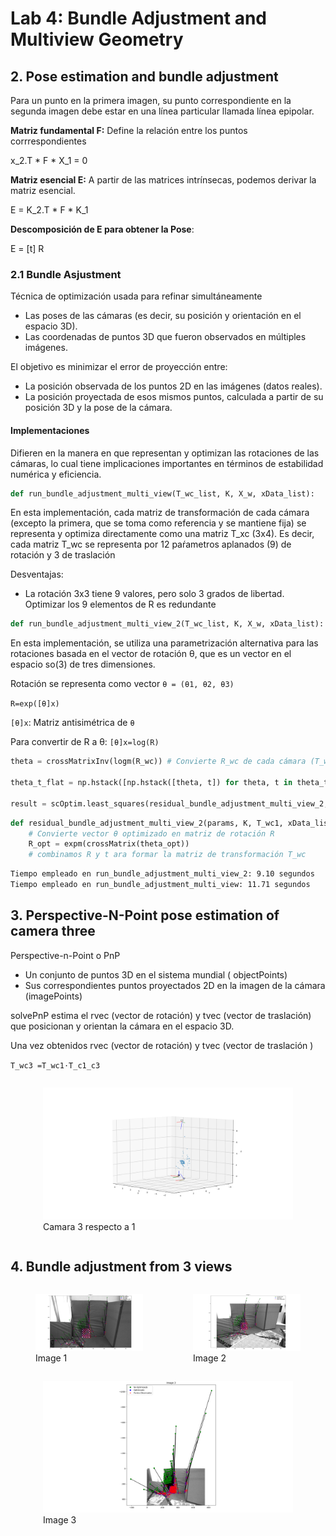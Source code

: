 # Lab 4: Bundle Adjustment and Multiview Geometry


## 2. Pose estimation and bundle adjustment

Para un punto en la primera imagen, su punto correspondiente en la segunda imagen debe estar en una línea particular llamada línea epipolar. 

**Matriz fundamental F:** Define la relación entre los puntos corrrespondientes

x_2.T * F * X_1 = 0

**Matriz esencial E:** A partir de las matrices intrínsecas, podemos derivar la matriz esencial.

E = K_2.T * F * K_1

**Descomposición de E para obtener la Pose**: 

E = [t] R

### 2.1 Bundle Asjustment

Técnica de optimización usada para refinar simultáneamente 
- Las poses de las cámaras (es decir, su posición y orientación en el espacio 3D).
- Las coordenadas de puntos 3D que fueron observados en múltiples imágenes.

El objetivo es minimizar el error de proyección entre: 

- La posición observada de los puntos 2D en las imágenes (datos reales).
- La posición proyectada de esos mismos puntos, calculada a partir de su posición 3D y la pose de la cámara.

#### Implementaciones

Difieren en la manera en que representan y optimizan las rotaciones de las cámaras, lo cual tiene implicaciones importantes en términos de estabilidad numérica y eficiencia. 

```python
def run_bundle_adjustment_multi_view(T_wc_list, K, X_w, xData_list):
```
En esta implementación, cada matriz de transformación de cada cámara (excepto la primera, que se toma como referencia y se mantiene fija) se representa y optimiza directamente como una matriz T_xc (3x4). Es decir, cada matriz T_wc se representa por 12 paŕametros aplanados (9) de rotación y 3 de traslación

Desventajas:
- La rotación 3x3 tiene 9 valores, pero solo 3 grados de libertad. Optimizar los 9 elementos de R es redundante

```python
def run_bundle_adjustment_multi_view_2(T_wc_list, K, X_w, xData_list):
```
En esta implementación, se utiliza una parametrización alternativa para las rotaciones basada en el vector de rotación θ, que es un vector en el espacio so(3) de tres dimensiones.

Rotación se representa como vector `θ = (θ1, θ2, θ3)`

`R=exp([θ]x)`

`[θ]x`: Matriz antisimétrica de `θ`

Para convertir de R a θ: `[θ]x=log(R)`

```python
theta = crossMatrixInv(logm(R_wc)) # Convierte R_wc de cada cámara (T_wc) a theta

theta_t_flat = np.hstack([np.hstack([theta, t]) for theta, t in theta_t_flat_list])

result = scOptim.least_squares(residual_bundle_adjustment_multi_view_2, initial_params, args=(K, T_wc_list[0], xData_list), method='lm')
```

```python
def residual_bundle_adjustment_multi_view_2(params, K, T_wc1, xData_list):
    # Convierte vector θ optimizado en matriz de rotación R
    R_opt = expm(crossMatrix(theta_opt))
    # combinamos R y t ara formar la matriz de transformación T_wc
```

```bash
Tiempo empleado en run_bundle_adjustment_multi_view_2: 9.10 segundos
Tiempo empleado en run_bundle_adjustment_multi_view: 11.71 segundos
```

## 3. Perspective-N-Point pose estimation of camera three

Perspective-n-Point o PnP
- Un conjunto de puntos 3D en el sistema mundial ( objectPoints)
- Sus correspondientes puntos proyectados 2D en la imagen de la cámara (imagePoints)


solvePnP estima el rvec (vector de rotación) y tvec (vector de traslación) que posicionan y orientan la cámara en el espacio 3D.

Una vez obtenidos rvec (vector de rotación) y tvec
(vector de traslación )

`T_wc3 =T_wc1⋅T_c1_c3`
​
<div style="display: flex; justify-content: space-around;">
    <figure>
        <img src="results/3_camaras.png" alt="Camara 3 respecto a 1" width="400"/>
        <figcaption>Camara 3 respecto a 1</figcaption>
    </figure>
</div>

## 4. Bundle adjustment from 3 views

<div style="display: flex; justify-content: space-around;">
    <figure>
        <img src="results/2_1comparation_1.png" alt="Image 1" width="400"/>
        <figcaption>Image 1</figcaption>
    </figure>
    <figure>
        <img src="results/2_1comparation_2.png" alt="Image 2" width="400"/>
        <figcaption>Image 2</figcaption>
    </figure>
</div>

<div style="display: flex; justify-content: space-around;">
    <figure>
        <img src="results/2_1comparation_3.png" alt="Image 3" width="400"/>
        <figcaption>Image 3</figcaption>
    </figure>
</div>


